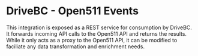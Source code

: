 # DriveBC - Open511 Events

This integration is exposed as a REST service for consumption by DriveBC.  It forwards incoming API calls to the Open511 API and returns the results.  While it only acts as a proxy to the Open511 API, it can be modified to faciliate any data transformation and enrichment needs.

